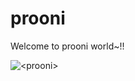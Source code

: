 # prooni
Welcome to prooni world~!!
<p><img align="center" src="https://github-readme-stats.vercel.app/api/top-langs?prooni=<prooni>&show_icons=true&locale=en&layout=compact" alt="<prooni>" /></p>
